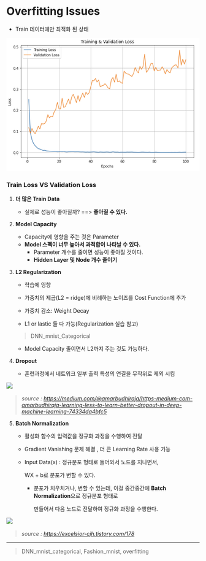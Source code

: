 # Overfitting Issues

* Train 데이터에만 최적화 된 상태

![](https://github.com/soowoong0329/TIL/blob/master/img/DL/overfitting.PNG?raw=true)

### Train Loss VS Validation Loss

1. **더 많은 Train Data**
   
   * 실제로 성능이 좋아질까? ==> **좋아질 수 있다.**
2. **Model Capacity**
   * Capacity에 영향을 주는 것은 Parameter
   * **Model 스펙이 너무 높아서 과적합이 나타날 수 있다.**
     * Parameter 개수를 줄이면 성능이 좋아질 것이다.
     * **Hidden Layer 및 Node 개수 줄이기**

3. **L2 Regularization**

   * 학습에 영향

   * 가중치의 제곱(L2 = ridge)에 비례하는 노이즈를 Cost Function에 추가
   * 가중치 감소: Weight Decay
   * L1 or lastic 둘 다 가능(Regularization 실습 참고)

   > DNN_mnist_Categorical

   * Model Capacity 줄이면서 L2까지 주는 것도 가능하다.

4. **Dropout**

   * 훈련과정에서 네트워크 일부 출력 특성의 연결을 무작위로 제외 시킴

![](https://miro.medium.com/max/1200/1*iWQzxhVlvadk6VAJjsgXgg.png)

> *source : https://medium.com/@amarbudhiraja/https-medium-com-amarbudhiraja-learning-less-to-learn-better-dropout-in-deep-machine-learning-74334da4bfc5*

5. **Batch Normalization**

   * 활성화 함수의 입력값을 정규화 과정을 수행하여 전달

   * Gradient Vanishing 문제 해결 , 더 큰 Learning Rate 사용 가능

   * Input Data(x) : 정규분포 형태로 들어와서 노드를 지나면서,

     WX + b로 분포가 변할 수 있다.

     * 분포가 치우치거나, 변할 수 있는데, 이걸 중간중간에 **Batch Normalization**으로 정규분포 형태로

       만들어서 다음 노드로 전달하여 정규화 과정을 수행한다.

![](https://img1.daumcdn.net/thumb/R720x0.q80/?scode=mtistory2&fname=http%3A%2F%2Fcfile9.uf.tistory.com%2Fimage%2F99BFAE495BBE005924EA2D)

> *source : https://excelsior-cjh.tistory.com/178*

---

> DNN_mnist_categorical, Fashion_mnist, overfitting

